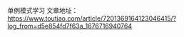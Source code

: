 单例模式学习
文章地址：
https://www.toutiao.com/article/7201369164123046415/?log_from=d5e854fd7f63a_1676716940764